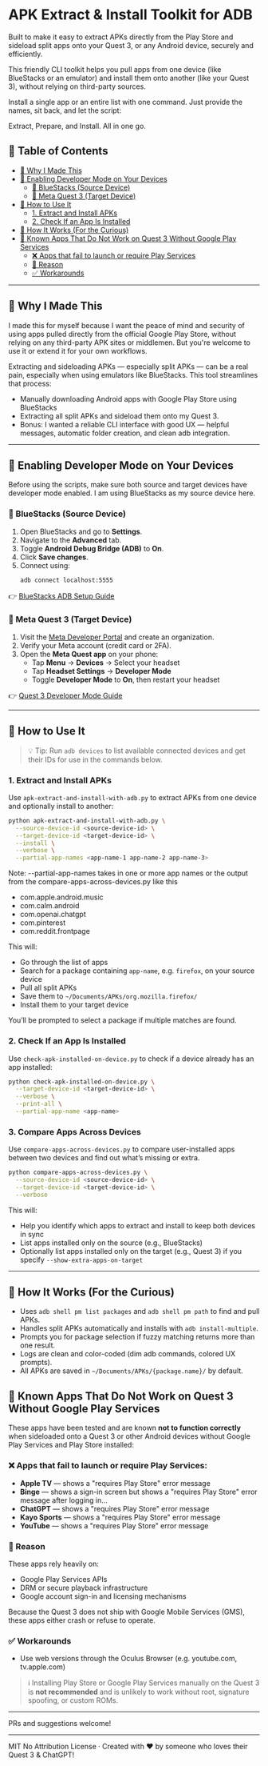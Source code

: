 # APK Extract & Install Toolkit for ADB

Built to make it easy to extract APKs directly from the Play Store and sideload split apps onto your Quest 3, or any Android device, securely and efficiently.

This friendly CLI toolkit helps you pull apps from one device (like BlueStacks or an emulator) and install them onto another (like your Quest 3), without relying on third-party sources.

Install a single app or an entire list with one command. Just provide the names, sit back, and let the script:

Extract, Prepare, and Install. All in one go.

## 📑 Table of Contents

- [🌟 Why I Made This](#-why-i-made-this)
- [🧰 Enabling Developer Mode on Your Devices](#-enabling-developer-mode-on-your-devices)
  - [🔹 BlueStacks (Source Device)](#-bluestacks-source-device)
  - [🔹 Meta Quest 3 (Target Device)](#-meta-quest-3-target-device)
- [🚀 How to Use It](#-how-to-use-it)
  - [1. Extract and Install APKs](#1-extract-and-install-apks)
  - [2. Check If an App Is Installed](#2-check-if-an-app-is-installed)
- [🚧 How It Works (For the Curious)](#-how-it-works-for-the-curious)
- [🚫 Known Apps That Do Not Work on Quest 3 Without Google Play Services](#-known-apps-that-do-not-work-on-quest-3-without-google-play-services)
  - [❌ Apps that fail to launch or require Play Services](#-apps-that-fail-to-launch-or-require-play-services)
  - [📌 Reason](#-reason)
  - [✅ Workarounds](#-workarounds)

---

## 🌟 Why I Made This

I made this for myself because I want the peace of mind and security of using apps pulled directly from the official Google Play Store, without relying on any third-party APK sites or middlemen. But you're welcome to use it or extend it for your own workflows.

Extracting and sideloading APKs — especially split APKs — can be a real pain, especially when using emulators like BlueStacks. This tool streamlines that process:

- Manually downloading Android apps with Google Play Store using BlueStacks
- Extracting all split APKs and sideload them onto my Quest 3.
- Bonus: I wanted a reliable CLI interface with good UX — helpful messages, automatic folder creation, and clean adb integration.

---

## 🧰 Enabling Developer Mode on Your Devices

Before using the scripts, make sure both source and target devices have developer mode enabled. I am using BlueStacks as my source device here.

### 🔹 BlueStacks (Source Device)

1. Open BlueStacks and go to **Settings**.
2. Navigate to the **Advanced** tab.
3. Toggle **Android Debug Bridge (ADB)** to **On**.
4. Click **Save changes**.
5. Connect using:
   ```bash
   adb connect localhost:5555
   ```

👉 [BlueStacks ADB Setup Guide](https://support.bluestacks.com/hc/en-us/articles/23925869130381-How-to-enable-Android-Debug-Bridge-on-BlueStacks-5?utm_source=chatgpt.com)

### 🔹 Meta Quest 3 (Target Device)

1. Visit the [Meta Developer Portal](https://developer.oculus.com/manage/organizations/create/) and create an organization.
2. Verify your Meta account (credit card or 2FA).
3. Open the **Meta Quest app** on your phone:
   - Tap **Menu** → **Devices** → Select your headset
   - Tap **Headset Settings** → **Developer Mode**
   - Toggle **Developer Mode** to **On**, then restart your headset

👉 [Quest 3 Developer Mode Guide](https://knowledge.matts-digital.com/en/virtual-reality/meta/meta-quest-3/how-to-enable-developer-mode-on-the-meta-quest-3/?utm_source=chatgpt.com)

---

## 🚀 How to Use It

> 💡 Tip: Run `adb devices` to list available connected devices and get their IDs for use in the commands below.

### 1. Extract and Install APKs

Use `apk-extract-and-install-with-adb.py` to extract APKs from one device and optionally install to another:

```bash
python apk-extract-and-install-with-adb.py \
  --source-device-id <source-device-id> \
  --target-device-id <target-device-id> \
  --install \
  --verbose \
  --partial-app-names <app-name-1 app-name-2 app-name-3>
```

Note: --partial-app-names takes in one or more app names or the output from the compare-apps-across-devices.py like this
  - com.apple.android.music
  - com.calm.android
  - com.openai.chatgpt
  - com.pinterest
  - com.reddit.frontpage

This will:

- Go through the list of apps
- Search for a package containing `app-name`, e.g. `firefox`, on your source device
- Pull all split APKs
- Save them to `~/Documents/APKs/org.mozilla.firefox/`
- Install them to your target device

You’ll be prompted to select a package if multiple matches are found.

### 2. Check If an App Is Installed

Use `check-apk-installed-on-device.py` to check if a device already has an app installed:

```bash
python check-apk-installed-on-device.py \
  --target-device-id <target-device-id> \
  --verbose \
  --print-all \
  --partial-app-name <app-name>
```

### 3. Compare Apps Across Devices

Use `compare-apps-across-devices.py` to compare user-installed apps between two devices and find out what’s missing or extra.

```bash
python compare-apps-across-devices.py \
  --source-device-id <source-device-id> \
  --target-device-id <target-device-id> \
  --verbose
```

This will:

- Help you identify which apps to extract and install to keep both devices in sync
- List apps installed only on the source (e.g., BlueStacks)
- Optionally list apps installed only on the target (e.g., Quest 3) if you specify `--show-extra-apps-on-target`

---

## 🚧 How It Works (For the Curious)

- Uses `adb shell pm list packages` and `adb shell pm path` to find and pull APKs.
- Handles split APKs automatically and installs with `adb install-multiple`.
- Prompts you for package selection if fuzzy matching returns more than one result.
- Logs are clean and color-coded (dim adb commands, colored UX prompts).
- All APKs are saved in `~/Documents/APKs/{package.name}/` by default.

## 🚫 Known Apps That Do Not Work on Quest 3 Without Google Play Services

These apps have been tested and are known **not to function correctly** when sideloaded onto a Quest 3 or other Android devices without Google Play Services and Play Store installed:

### ❌ Apps that fail to launch or require Play Services:

- **Apple TV** — shows a "requires Play Store" error message
- **Binge** — shows a sign-in screen but shows a "requires Play Store" error message after logging in...
- **ChatGPT** — shows a "requires Play Store" error message
- **Kayo Sports** — shows a "requires Play Store" error message
- **YouTube** — shows a "requires Play Store" error message

### 📌 Reason

These apps rely heavily on:

- Google Play Services APIs
- DRM or secure playback infrastructure
- Google account sign-in and licensing mechanisms

Because the Quest 3 does not ship with Google Mobile Services (GMS), these apps either crash or refuse to operate.

### ✅ Workarounds

- Use web versions through the Oculus Browser (e.g. youtube.com, tv.apple.com)

> ℹ️ Installing Play Store or Google Play Services manually on the Quest 3 is **not recommended** and is unlikely to work without root, signature spoofing, or custom ROMs.


---

PRs and suggestions welcome!

---

MIT No Attribution License · Created with ❤️ by someone who loves their Quest 3 &
ChatGPT!
